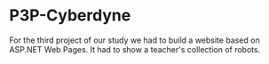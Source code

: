 # P3P-Cyberdyne
For the third project of our study we had to build a website based on ASP.NET Web Pages.
It had to show a teacher's collection of robots.
